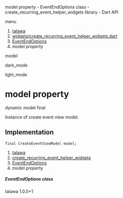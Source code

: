 




model property - EventEndOptions class - create\_recurring\_event\_helper\_widgets library - Dart API







menu

1. [talawa](../../index.html)
2. [widgets/create\_recurring\_event\_helper\_widgets.dart](../../file-___home_harshil_Desktop_open-source_palisadoes_talawa_lib_widgets_create_recurring_event_helper_widgets/)
3. [EventEndOptions](../../file-___home_harshil_Desktop_open-source_palisadoes_talawa_lib_widgets_create_recurring_event_helper_widgets/EventEndOptions-class.html)
4. model property

model


dark\_mode

light\_mode




# model property


dynamic
model
final

Instance of create event view model.


## Implementation

```
final CreateEventViewModel model;
```

 


1. [talawa](../../index.html)
2. [create\_recurring\_event\_helper\_widgets](../../file-___home_harshil_Desktop_open-source_palisadoes_talawa_lib_widgets_create_recurring_event_helper_widgets/)
3. [EventEndOptions](../../file-___home_harshil_Desktop_open-source_palisadoes_talawa_lib_widgets_create_recurring_event_helper_widgets/EventEndOptions-class.html)
4. model property

##### EventEndOptions class





talawa
1.0.0+1






